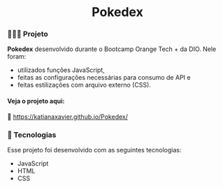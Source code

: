 <h1 align="center">
  Pokedex
</h1>

### 👩🏻‍💻 Projeto

<strong>Pokedex</strong> desenvolvido durante o Bootcamp Orange Tech + da DIO. Nele foram:

- utilizados funções JavaScript,
- feitas as configurações necessárias para consumo de API e
- feitas estilizações com arquivo externo (CSS).

#### Veja o projeto aqui:
🔗 https://katianaxavier.github.io/Pokedex/

### 💫 Tecnologias

Esse projeto foi desenvolvido com as seguintes tecnologias:

- JavaScript
- HTML
- CSS
